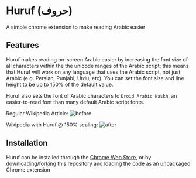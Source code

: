 # Huruf (حروف)
A simple chrome extension to make reading Arabic easier

## Features
Huruf makes reading on-screen Arabic easier by increasing the font size of all characters within the the unicode ranges of the Arabic script; this means that Huruf will work on any language that uses the Arabic script, not just Arabic (e.g. Persian, Punjabi, Urdu, etc). You can set the font size and line height to be up to 150% of the default value.

Huruf also sets the font of Arabic characters to ```Droid Arabic Naskh```, an easier-to-read font than many default Arabic script fonts.

Regular Wikipedia Article:
![before](https://github.com/basshelal/Huruf/blob/master/before.png)

Wikipedia with Huruf @ 150% scaling:
![after](https://github.com/basshelal/Huruf/blob/master/after.png)

## Installation
Huruf can be installed through the [Chrome Web Store](https://chrome.google.com/webstore/detail/huruf/lhdifindchogekmjooeiolmjdlheilae), or by downloading/forking this repository and loading the code as an unpackaged Chrome extension

